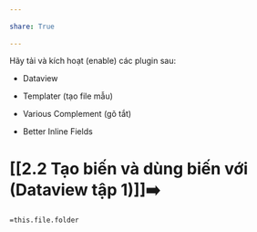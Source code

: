 ---  
share: True  
---  
Hãy tải và kích hoạt (enable) các plugin sau:  
- Dataview    
- Templater (tạo file mẫu)   
- Various Complement (gõ tắt)    
- Better Inline Fields  
# [[2.2 Tạo biến và dùng biến với (Dataview tập 1)]]➡️  
  
`=this.file.folder`  
